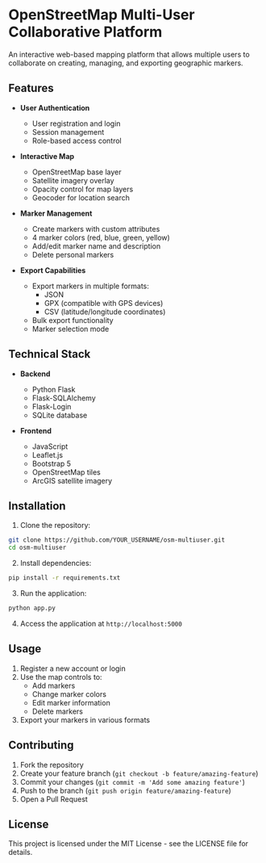 # OpenStreetMap Multi-User Collaborative Platform

An interactive web-based mapping platform that allows multiple users to collaborate on creating, managing, and exporting geographic markers.

## Features

- **User Authentication**
  - User registration and login
  - Session management
  - Role-based access control

- **Interactive Map**
  - OpenStreetMap base layer
  - Satellite imagery overlay
  - Opacity control for map layers
  - Geocoder for location search

- **Marker Management**
  - Create markers with custom attributes
  - 4 marker colors (red, blue, green, yellow)
  - Add/edit marker name and description
  - Delete personal markers

- **Export Capabilities**
  - Export markers in multiple formats:
    - JSON
    - GPX (compatible with GPS devices)
    - CSV (latitude/longitude coordinates)
  - Bulk export functionality
  - Marker selection mode

## Technical Stack

- **Backend**
  - Python Flask
  - Flask-SQLAlchemy
  - Flask-Login
  - SQLite database

- **Frontend**
  - JavaScript
  - Leaflet.js
  - Bootstrap 5
  - OpenStreetMap tiles
  - ArcGIS satellite imagery

## Installation

1. Clone the repository:
```bash
git clone https://github.com/YOUR_USERNAME/osm-multiuser.git
cd osm-multiuser
```

2. Install dependencies:
```bash
pip install -r requirements.txt
```

3. Run the application:
```bash
python app.py
```

4. Access the application at `http://localhost:5000`

## Usage

1. Register a new account or login
2. Use the map controls to:
   - Add markers
   - Change marker colors
   - Edit marker information
   - Delete markers
3. Export your markers in various formats

## Contributing

1. Fork the repository
2. Create your feature branch (`git checkout -b feature/amazing-feature`)
3. Commit your changes (`git commit -m 'Add some amazing feature'`)
4. Push to the branch (`git push origin feature/amazing-feature`)
5. Open a Pull Request

## License

This project is licensed under the MIT License - see the LICENSE file for details.
